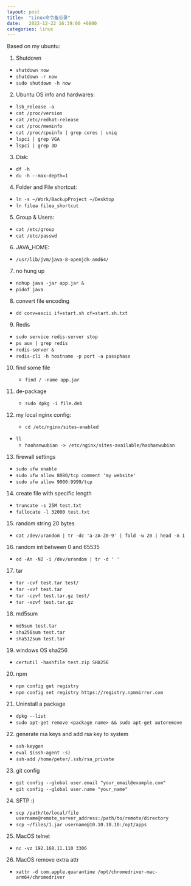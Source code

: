 ```yaml
---
layout: post
title:  "Linux命令备忘录"
date:   2022-12-22 16:39:00 +0800
categories: linux
--- 
```


Based on my ubuntu:  

1. Shutdown
  - `shutdown now`
  - `shutdown -r now`
  - `sudo shutdown -h now`

2. Ubuntu OS info and hardwares:
  - `lsb_release -a` 
  - `cat /proc/version`
  - `cat /etc/redhat-release`
  - `cat /proc/meminfo`
  - `cat /proc/cpuinfo | grep cores | uniq`
  - `lspci | grep VGA`
  - `lspci | grep 3D`
	
3. Disk:
  - `df -h`
  - `du -h --max-depth=1` 
	
4. Folder and File shortcut:
  - `ln -s ~/Work/BackupProject ~/Desktop`
  - `ln filea filea_shortcut`
  
5. Group & Users:
  - `cat /etc/group`
  - `cat /etc/passwd`

6. JAVA_HOME:
  - `/usr/lib/jvm/java-8-openjdk-amd64/`

7. no hung up
  - `nohup java -jar app.jar &`
  - `pidof java`
	 
8. convert file encoding
  - `dd conv=ascii if=start.sh of=start.sh.txt`

9. Redis
  - `sudo service redis-server stop`
  - `ps aux | grep redis`
  - `redis-server &`
  - `redis-cli -h hostname -p port -a passphase`

10. find some file
    - `find / -name app.jar`

11. de-package
    - `sudo dpkg -i file.deb`

12. my local nginx config:
    - `cd /etc/nginx/sites-enabled`
  - `ll`
    - `haohanwubian -> /etc/nginx/sites-available/haohanwubian`
 
13. firewall settings
  - `sudo ufw enable`
  - `sudo ufw allow 8080/tcp comment 'my website'`
  - `sudo ufw allow 9000:9999/tcp`

14. create file with specific length
  - `truncate -s 25M test.txt`
  - `fallocate -l 32000 test.txt`

15. random string 20 bytes
  - `cat /dev/urandom | tr -dc 'a-zA-Z0-9' | fold -w 20 | head -n 1`

16. random int between 0 and 65535 
  - `od -An -N2 -i /dev/urandom | tr -d ' '`

17. tar
  - `tar -cvf test.tar test/`
  - `tar -xvf test.tar`
  - `tar -czvf test.tar.gz test/`
  - `tar -xzvf test.tar.gz`

18. md5sum 
  - `md5sum test.tar`
  - `sha256sum test.tar`
  - `sha512sum test.tar`

19. windows OS sha256
  - `certutil -hashfile test.zip SHA256`

20. npm
  - `npm config get registry`
  - `npm config set registry https://registry.npmmirror.com`

21. Uninstall a package
  - `dpkg --list`
  - `sudo apt-get remove <package name> && sudo apt-get autoremove`

22. generate rsa keys and add rsa key to system
  - `ssh-keygen`
  - `eval $(ssh-agent -s)`
  - `ssh-add /home/peter/.ssh/rsa_private`

23. git config 
  - `git config --global user.email "your_email@example.com"`  
  - `git config --global user.name "your_name"`  

24. SFTP :) 
  - `scp /path/to/local/file username@remote_server_address:/path/to/remote/directory`
  - `scp ~/files/1.jar username@10.10.10.10:/opt/apps`

25. MacOS telnet
  - `nc -vz 192.168.11.110 3306`

26. MacOS remove extra attr
  - `xattr -d com.apple.quarantine /opt/chromedriver-mac-arm64/chromedriver`